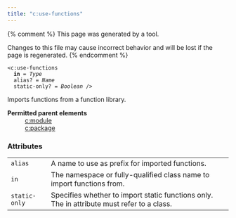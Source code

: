 ```yaml
---
title: "c:use-functions"
---
```


{% comment %}
This page was generated by a tool.

Changes to this file may cause incorrect behavior and will be lost if
the page is regenerated.
{% endcomment %}

<div class="language-xml highlighter-rouge"><pre class="highlight element-syntax"><code><span class="nt">&lt;c:use-functions</span>
  <b>in</b> = <i>Type</i>
  <span>alias</span>? = <i>Name</i>
  <span>static-only</span>? = <i title="One of the values &#34;yes&#34;, &#34;no&#34;, &#34;true&#34;, &#34;false&#34;, &#34;1&#34; or &#34;0&#34;.">Boolean</i> /&gt;</code></pre></div>
<p>Imports functions from a function library.</p>
<dl>
   <dt><b>Permitted parent elements</b></dt>
   <dd><a href="module.html">c:module</a></dd>
   <dd><a href="package.html">c:package</a></dd>
</dl>
<h3>Attributes</h3>
<div class="table-responsive">
   <table>
      <tr>
         <td><code>alias</code></td>
         <td>A name to use as prefix for imported functions.</td>
      </tr>
      <tr>
         <td><code>in</code></td>
         <td>The namespace or fully-qualified class name to import functions from.</td>
      </tr>
      <tr>
         <td><code>static-only</code></td>
         <td>Specifies whether to import static functions only. The in attribute must refer to
            a class.
         </td>
      </tr>
   </table>
</div>